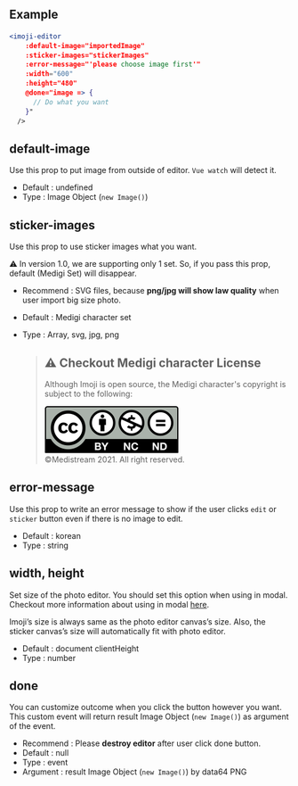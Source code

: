 ## Example

```jsx
<imoji-editor
    :default-image="importedImage"
    :sticker-images="stickerImages"
    :error-message="'please choose image first'"
    :width="600"
    :height="480"
    @done="image => {
      // Do what you want
    }"
  />
```

## default-image

Use this prop to put image from outside of editor. `Vue watch` will detect it.

- Default : undefined
- Type : Image Object (`new Image()`)

## sticker-images

Use this prop to use sticker images what you want.

⚠ In version 1.0, we are supporting only 1 set. So, if you pass this prop, default (Medigi Set) will disappear.

- Recommend : SVG files, because **png/jpg will show law quality** when user import big size photo.
- Default : Medigi character set
- Type : Array, svg, jpg, png

  > ## ⚠ Checkout Medigi character License
  >
  > Although Imoji is open source, the Medigi character's copyright is subject to the following:
  >
  > ![](public/by-nc-nd.svg)  
  > ©Medistream 2021. All right reserved.

## error-message

Use this prop to write an error message to show if the user clicks `edit` or `sticker` button even if there is no image to edit.

- Default : korean
- Type : string

## width, height

Set size of the photo editor. You should set this option when using in modal. Checkout more information about using in modal [here](##using-in-modal).

Imoji’s size is always same as the photo editor canvas’s size. Also, the sticker canvas’s size will automatically fit with photo editor.

- Default : document clientHeight
- Type : number

## done

You can customize outcome when you click the button however you want. This custom event will return result Image Object (`new Image()`) as argument of the event.

- Recommend : Please **destroy editor** after user click done button.
- Default : null
- Type : event
- Argument : result Image Object (`new Image()`) by data64 PNG
